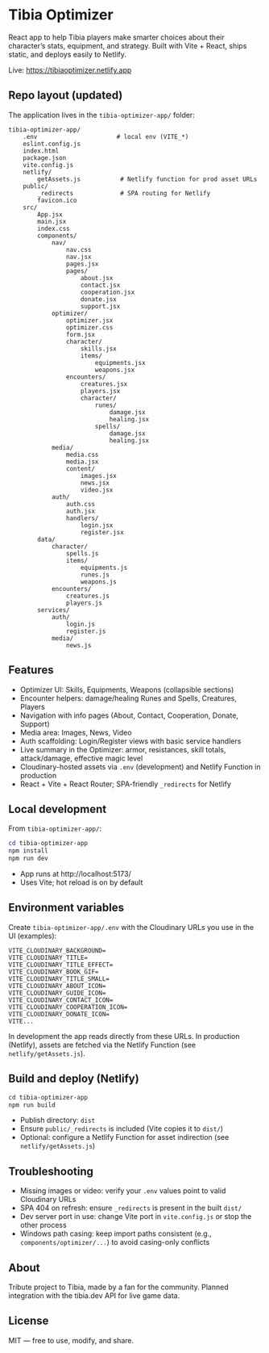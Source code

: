 # Tibia Optimizer

React app to help Tibia players make smarter choices about their character’s stats, equipment, and strategy. Built with Vite + React, ships static, and deploys easily to Netlify.

Live: https://tibiaoptimizer.netlify.app

## Repo layout (updated)

The application lives in the `tibia-optimizer-app/` folder:

```
tibia-optimizer-app/
	.env                      # local env (VITE_*)
	eslint.config.js
	index.html
	package.json
	vite.config.js
	netlify/
		getAssets.js           # Netlify function for prod asset URLs
	public/
		_redirects             # SPA routing for Netlify
		favicon.ico
	src/
		App.jsx
		main.jsx
		index.css
		components/
			nav/
				nav.css
				nav.jsx
				pages.jsx
				pages/
					about.jsx
					contact.jsx
					cooperation.jsx
					donate.jsx
					support.jsx
			optimizer/
				optimizer.jsx
				optimizer.css
				form.jsx
				character/
					skills.jsx
					items/
						equipments.jsx
						weapons.jsx
				encounters/
					creatures.jsx
					players.jsx
					character/
						runes/
							damage.jsx
							healing.jsx
						spells/
							damage.jsx
							healing.jsx
			media/
				media.css
				media.jsx
				content/
					images.jsx
					news.jsx
					video.jsx
			auth/
				auth.css
				auth.jsx
				handlers/
					login.jsx
					register.jsx
		data/
			character/
				spells.js
				items/
					equipments.js
					runes.js
					weapons.js
			encounters/
				creatures.js
				players.js
		services/
			auth/
				login.js
				register.js
			media/
				news.js
```

## Features

- Optimizer UI: Skills, Equipments, Weapons (collapsible sections)
- Encounter helpers: damage/healing Runes and Spells, Creatures, Players
- Navigation with info pages (About, Contact, Cooperation, Donate, Support)
- Media area: Images, News, Video
- Auth scaffolding: Login/Register views with basic service handlers
- Live summary in the Optimizer: armor, resistances, skill totals, attack/damage, effective magic level
- Cloudinary-hosted assets via `.env` (development) and Netlify Function in production
- React + Vite + React Router; SPA-friendly `_redirects` for Netlify

## Local development

From `tibia-optimizer-app/`:

```powershell
cd tibia-optimizer-app
npm install
npm run dev
```

- App runs at http://localhost:5173/
- Uses Vite; hot reload is on by default

## Environment variables

Create `tibia-optimizer-app/.env` with the Cloudinary URLs you use in the UI (examples):

```
VITE_CLOUDINARY_BACKGROUND=
VITE_CLOUDINARY_TITLE=
VITE_CLOUDINARY_TITLE_EFFECT=
VITE_CLOUDINARY_BOOK_GIF=
VITE_CLOUDINARY_TITLE_SMALL=
VITE_CLOUDINARY_ABOUT_ICON=
VITE_CLOUDINARY_GUIDE_ICON=
VITE_CLOUDINARY_CONTACT_ICON=
VITE_CLOUDINARY_COOPERATION_ICON=
VITE_CLOUDINARY_DONATE_ICON=
VITE...
```

In development the app reads directly from these URLs. In production (Netlify), assets are fetched via the Netlify Function (see `netlify/getAssets.js`).

## Build and deploy (Netlify)

```powershell
cd tibia-optimizer-app
npm run build
```

- Publish directory: `dist`
- Ensure `public/_redirects` is included (Vite copies it to `dist/`)
- Optional: configure a Netlify Function for asset indirection (see `netlify/getAssets.js`)

## Troubleshooting

- Missing images or video: verify your `.env` values point to valid Cloudinary URLs
- SPA 404 on refresh: ensure `_redirects` is present in the built `dist/`
- Dev server port in use: change Vite port in `vite.config.js` or stop the other process
- Windows path casing: keep import paths consistent (e.g., `components/optimizer/...`) to avoid casing-only conflicts

## About

Tribute project to Tibia, made by a fan for the community. Planned integration with the tibia.dev API for live game data.

## License

MIT — free to use, modify, and share.